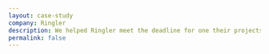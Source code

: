 ```yaml
---
layout: case-study
company: Ringler
description: We helped Ringler meet the deadline for one their projects without sacrificing on quality. Our technology experts joined Ringler’s internal team, increasing the available workforce and sharing their expertise.
permalink: false
---
```

